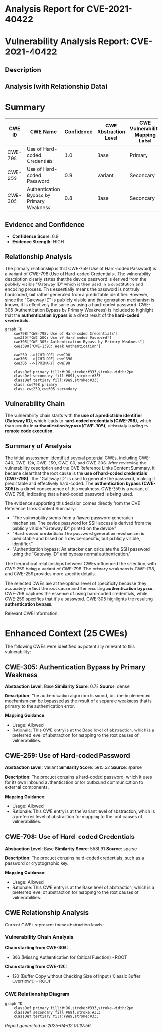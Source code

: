 # Analysis Report for CVE-2021-40422

# Vulnerability Analysis Report: CVE-2021-40422

## Description



## Analysis (with Relationship Data)

# Summary
| CWE ID | CWE Name | Confidence | CWE Abstraction Level | CWE Vulnerability Mapping Label | CWE-Vulnerability Mapping Notes |
|---|---|---|---|---|---|
| CWE-798 | Use of Hard-coded Credentials | 1.0 | Base | Primary | Allowed |
| CWE-259 | Use of Hard-coded Password | 0.9 | Variant | Secondary | Allowed |
| CWE-305 | Authentication Bypass by Primary Weakness | 0.8 | Base | Secondary | Allowed |

## Evidence and Confidence

*   **Confidence Score:** 0.9
*   **Evidence Strength:** HIGH

## Relationship Analysis
The primary relationship is that CWE-259 (Use of Hard-coded Password) is a variant of CWE-798 (Use of Hard-coded Credentials). The vulnerability description clearly states that the device password is derived from the publicly visible "Gateway ID" which is then used in a substitution and encoding process. This essentially means the password is not truly hardcoded, but rather generated from a predictable identifier. However, since the "Gateway ID" is publicly visible and the generation mechanism is known, it is effectively the same as using a hard-coded password. CWE-305 (Authentication Bypass by Primary Weakness) is included to highlight that the **authentication bypass** is a direct result of the **hard-coded credentials**.

```mermaid
graph TD
    cwe798["CWE-798: Use of Hard-coded Credentials"]
    cwe259["CWE-259: Use of Hard-coded Password"]
    cwe305["CWE-305: Authentication Bypass by Primary Weakness"]
    cwe1390["CWE-1390: Weak Authentication"]
    
    cwe259 -->|CHILDOF| cwe798
    cwe305 -->|CHILDOF| cwe1390
    cwe305 -->|PRIMARY| cwe798
    
    classDef primary fill:#f96,stroke:#333,stroke-width:2px
    classDef secondary fill:#69f,stroke:#333
    classDef tertiary fill:#9e9,stroke:#333
    class cwe798 primary
    class cwe259,cwe305 secondary
```

## Vulnerability Chain
The vulnerability chain starts with the **use of a predictable identifier (Gateway ID)**, which leads to **hard-coded credentials (CWE-798)**, which then results in **authentication bypass (CWE-305)**, ultimately leading to **remote code execution**.

## Summary of Analysis
The initial assessment identified several potential CWEs, including CWE-340, CWE-120, CWE-259, CWE-89, and CWE-306. After reviewing the vulnerability description and the CVE Reference Links Content Summary, it became clear that the root cause is the **use of hard-coded credentials (CWE-798)**. The "Gateway ID" is used to generate the password, making it predictable and effectively hard-coded. The **authentication bypass (CWE-305)** is a direct consequence of this weakness. CWE-259 is a variant of CWE-798, indicating that a hard-coded password is being used.

The evidence supporting this decision comes directly from the CVE Reference Links Content Summary:

*   "The vulnerability stems from a flawed password generation mechanism. The device password for SSH access is derived from the publicly visible "Gateway ID" printed on the device."
*   "Hard-coded credentials: The password generation mechanism is predictable and based on a device-specific, but publicly visible, identifier."
*   "Authentication bypass: An attacker can calculate the SSH password using the "Gateway ID" and bypass normal authentication."

The hierarchical relationships between CWEs influenced the selection, with CWE-259 being a variant of CWE-798. The primary weakness is CWE-798, and CWE-259 provides more specific details.

The selected CWEs are at the optimal level of specificity because they accurately reflect the root cause and the resulting **authentication bypass**. CWE-798 captures the essence of using hard-coded credentials, while CWE-259 specifies that it's a password. CWE-305 highlights the resulting **authentication bypass**.

Relevant CWE Information:

# Enhanced Context (25 CWEs)
The following CWEs were identified as potentially relevant to this vulnerability:

## CWE-305: Authentication Bypass by Primary Weakness
**Abstraction Level**: Base
**Similarity Score**: 0.78
**Source**: dense

**Description**:
The authentication algorithm is sound, but the implemented mechanism can be bypassed as the result of a separate weakness that is primary to the authentication error.

**Mapping Guidance**:
- Usage: Allowed
- Rationale: This CWE entry is at the Base level of abstraction, which is a preferred level of abstraction for mapping to the root causes of vulnerabilities.

## CWE-259: Use of Hard-coded Password
**Abstraction Level**: Variant
**Similarity Score**: 5615.52
**Source**: sparse

**Description**:
The product contains a hard-coded password, which it uses for its own inbound authentication or for outbound communication to external components.

**Mapping Guidance**:
- Usage: Allowed
- Rationale: This CWE entry is at the Variant level of abstraction, which is a preferred level of abstraction for mapping to the root causes of vulnerabilities.

## CWE-798: Use of Hard-coded Credentials
**Abstraction Level**: Base
**Similarity Score**: 5581.91
**Source**: sparse

**Description**:
The product contains hard-coded credentials, such as a password or cryptographic key.

**Mapping Guidance**:
- Usage: Allowed
- Rationale: This CWE entry is at the Base level of abstraction, which is a preferred level of abstraction for mapping to the root causes of vulnerabilities.


## CWE Relationship Analysis

Current CWEs represent these abstraction levels: .


### Vulnerability Chain Analysis

**Chain starting from CWE-306:**
- 306 (Missing Authentication for Critical Function) - ROOT


**Chain starting from CWE-120:**
- 120 (Buffer Copy without Checking Size of Input ('Classic Buffer Overflow')) - ROOT



### CWE Relationship Diagram

```mermaid
graph TD
    classDef primary fill:#f96,stroke:#333,stroke-width:2px
    classDef secondary fill:#69f,stroke:#333
    classDef tertiary fill:#9e9,stroke:#333
```



*Report generated on 2025-04-02 01:07:56*
